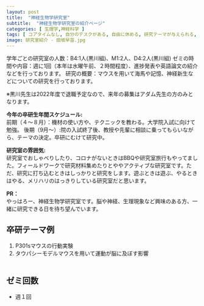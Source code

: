 ```yaml
---
layout: post
title:  "神経生物学研究室"
subtitle:  "神経生物学研究室の紹介ページ"
categories: [ 生理学,神経科学 ]
tags: [ コアタイムなし, 自分のデスクがある, 自由に休める, 研究テーマが与えられる, イベントあり ]
image: 研究室紹介 - 田坂早苗.jpg
---
```


学年ごとの研究室の人数：B4:1人(黒川組)、M1:2人、D4:2人(黒川組)
ゼミの時間や内容：週に1回（本年は水曜午前、２時間程度）、進捗発表や英語論文の紹介などを行っております。
研究の概要：マウスを用いて海馬や記憶、神経新生などについての研究を行っております。

※黒川先生は2022年度で退職予定なので、来年の募集はアダム先生の方のみとなります。  
  
**今年の卒研生年間スケジュール:**  
前期（４～８月）：機材の使い方や、テクニックを教わる。大学院入試に向けて勉強。
後期（9月～）:院の入試終了後、教授や先輩に相談に乗ってもらいながら、テーマの決定。卒研にむけて研究中。
  
**研究室の雰囲気:**  
研究室でおしゃべりしたり、コロナがないときはBBQや研究室旅行もやってました。フィールドワークで研究材料集めたりとややアクティブな研究室です。ただ、研究に打ち込むときはしっかりと研究をします。遊ぶときは遊ぶ、やるときはやる、メリハリのはっきりしている研究室だと思います。

  
**PR：**  
やっはろー、神経生物学研究室です。脳や神経、生理現象など興味のある方、一緒に研究できる日を待ち望んでいます。

## 卒研テーマ例
1. P301sマウスの行動実験
2. タウパシーモデルマウスを用いて運動が脳に及ぼす影響
<br /><br />

## ゼミ回数
- 週１回
<br /><br />
